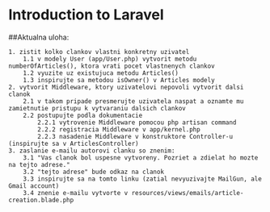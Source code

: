 # Introduction to Laravel

##Aktualna uloha:

    1. zistit kolko clankov vlastni konkretny uzivatel
        1.1 v modely User (app/User.php) vytvorit metodu numberOfArticles(), ktora vrati pocet vlastnenych clankov
        1.2 vyuzite uz existujuca metodu Articles()
        1.3 inspirujte sa metodou isOwner() v Articles modely
    2. vytvorit Middleware, ktory uzivatelovi nepovoli vytvorit dalsi clanok
        2.1 v takom pripade presmerujte uzivatela naspat a oznamte mu zamietnutie pristupu k vytvaraniu dalsich clankov
        2.2 postupujte podla dokumentacie
            2.2.1 vytrovenie Middleware pomocou php artisan command
            2.2.2 registracia Middleware v app/kernel.php
            2.2.3 nasadenie Middleware v konstruktore Controller-u (inspirujte sa v ArticlesController)
    3. zaslanie e-mailu autorovi clanku so znenim:
        3.1 "Vas clanok bol uspesne vytvoreny. Pozriet a zdielat ho mozte na tejto adrese."
        3.2 "tejto adrese" bude odkaz na clanok
        3.3 inspirujte sa na tomto linku (zatial nevyuzivajte MailGun, ale Gmail account)
        3.4 znenie e-mailu vytvorte v resources/views/emails/article-creation.blade.php
